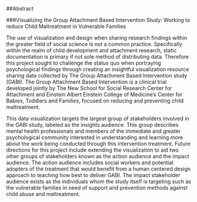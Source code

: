 ##Abstract

###Visualizing the Group Attachment Based Intervention Study: Working to reduce Child Maltreatment in Vulnerable Families


The use of visualization and design when sharing research findings within the greater field of social science is not a common practice. Specifically within the realm of child development and attachment research, static documentation is primary if not sole method of distributing data. Therefore this project sought to challenge the status quo when portraying psychological findings through creating an insightful visualization resource sharing data collected by The Group Attachment Based Intervention study (GABI). The Group Attachment Based Intervention is a clinical trial developed jointly by The New School for Social Research Center for Attachment and Einstein Albert Einstein College of Medicine’s Center for Babies, Toddlers and Families, focused on reducing and preventing child maltreatment. 

This data visualization targets the largest group of stakeholders involved in the GABI study, labeled as the insights audience. This group describes mental health professionals and members of the immediate and greater psychological community interested in understanding and learning more about the work being conducted through this intervention treatment. Future directions for this project include extending the visualization to aid two other groups of stakeholders known as the action audience and the impact audience. The action audience includes social workers and potential adopters of the treatment that would benefit from a human centered design approach to teaching how best to deliver GABI. The impact stakeholder audience exists as the individuals whom the study itself is targeting such as the vulnerable families in need of support and prevention methods against child abuse and maltreatment. 

